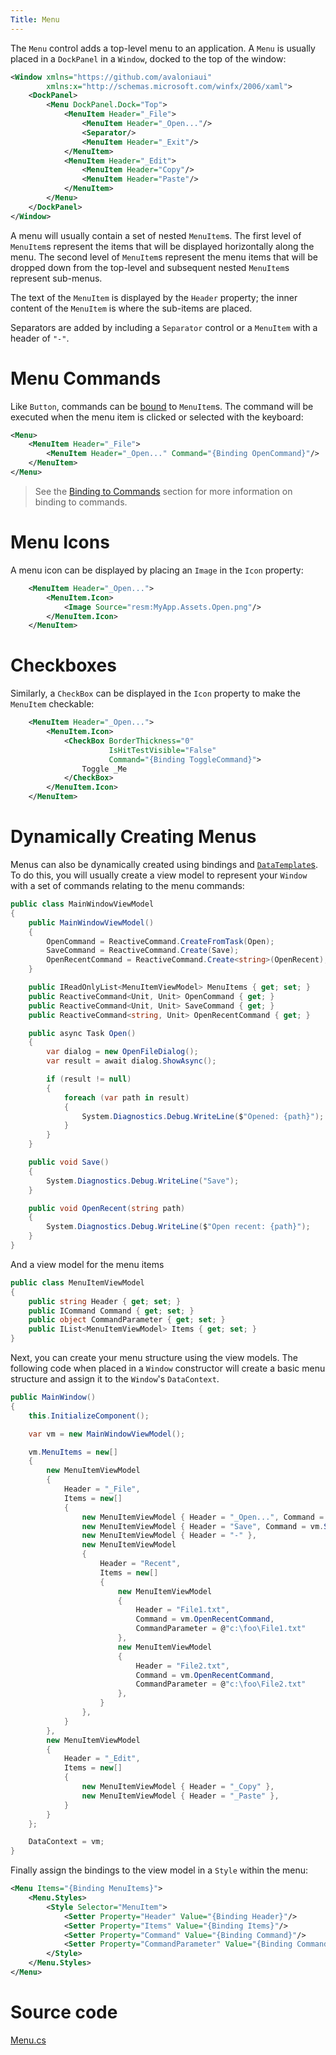 ```yaml
---
Title: Menu
---
```

The `Menu` control adds a top-level menu to an application. A `Menu` is usually placed in a
`DockPanel` in a `Window`, docked to the top of the window:

```xml
<Window xmlns="https://github.com/avaloniaui"
        xmlns:x="http://schemas.microsoft.com/winfx/2006/xaml">
    <DockPanel>
        <Menu DockPanel.Dock="Top">
            <MenuItem Header="_File">
                <MenuItem Header="_Open..."/>
                <Separator/>
                <MenuItem Header="_Exit"/>
            </MenuItem>
            <MenuItem Header="_Edit">
                <MenuItem Header="Copy"/>
                <MenuItem Header="Paste"/>
            </MenuItem>
        </Menu>
    </DockPanel>
</Window>
```

A menu will usually contain a set of nested `MenuItem`s. The first level of `MenuItem`s represent
the items that will be displayed horizontally along the menu. The second level of `MenuItem`s
represent the menu items that will be dropped down from the top-level and subsequent nested
`MenuItem`s represent sub-menus.

The text of the `MenuItem` is displayed by the `Header` property; the inner content of the
`MenuItem` is where the sub-items are placed.

Separators are added by including a `Separator` control or a `MenuItem` with a header of `"-"`.

# Menu Commands

Like `Button`, commands can be [bound](/docs/binding/binding-to-commands) to `MenuItem`s. The
command will be executed when the menu item is clicked or selected with the keyboard:

```xml
<Menu>
    <MenuItem Header="_File">
        <MenuItem Header="_Open..." Command="{Binding OpenCommand}"/>
    </MenuItem>
</Menu>
```

> See the [Binding to Commands](/docs/binding/binding-to-commands) section for more information
  on binding to commands.

# Menu Icons

A menu icon can be displayed by placing an `Image` in the `Icon` property:

```xml
    <MenuItem Header="_Open...">
        <MenuItem.Icon>
            <Image Source="resm:MyApp.Assets.Open.png"/>
        </MenuItem.Icon>
    </MenuItem>
```

# Checkboxes

Similarly, a `CheckBox` can be displayed in the `Icon` property to make the `MenuItem` checkable:

```xml
    <MenuItem Header="_Open...">
        <MenuItem.Icon>
            <CheckBox BorderThickness="0"
                      IsHitTestVisible="False"
                      Command="{Binding ToggleCommand}">
                Toggle _Me
            </CheckBox>
        </MenuItem.Icon>
    </MenuItem>
```

# Dynamically Creating Menus

Menus can also be dynamically created using bindings and 
[`DataTemplate`s](/docs/templates/datatemplate). To do this, you will usually  create a view model
to represent your `Window` with a set of commands relating to the menu commands:

```csharp
public class MainWindowViewModel
{
    public MainWindowViewModel()
    {
        OpenCommand = ReactiveCommand.CreateFromTask(Open);
        SaveCommand = ReactiveCommand.Create(Save);
        OpenRecentCommand = ReactiveCommand.Create<string>(OpenRecent);
    }

    public IReadOnlyList<MenuItemViewModel> MenuItems { get; set; }
    public ReactiveCommand<Unit, Unit> OpenCommand { get; }
    public ReactiveCommand<Unit, Unit> SaveCommand { get; }
    public ReactiveCommand<string, Unit> OpenRecentCommand { get; }

    public async Task Open()
    {
        var dialog = new OpenFileDialog();
        var result = await dialog.ShowAsync();

        if (result != null)
        {
            foreach (var path in result)
            {
                System.Diagnostics.Debug.WriteLine($"Opened: {path}");
            }
        }
    }

    public void Save()
    {
        System.Diagnostics.Debug.WriteLine("Save");
    }

    public void OpenRecent(string path)
    {
        System.Diagnostics.Debug.WriteLine($"Open recent: {path}");
    }
}
```

And a view model for the menu items

```csharp
public class MenuItemViewModel
{
    public string Header { get; set; }
    public ICommand Command { get; set; }
    public object CommandParameter { get; set; }
    public IList<MenuItemViewModel> Items { get; set; }
}
```

Next, you can create your menu structure using the view models. The following code when placed
in a `Window` constructor will create a basic menu structure and assign it to the `Window`'s
`DataContext`.

```csharp
public MainWindow()
{
    this.InitializeComponent();

    var vm = new MainWindowViewModel();

    vm.MenuItems = new[]
    {
        new MenuItemViewModel
        {
            Header = "_File",
            Items = new[]
            {
                new MenuItemViewModel { Header = "_Open...", Command = vm.OpenCommand },
                new MenuItemViewModel { Header = "Save", Command = vm.SaveCommand },
                new MenuItemViewModel { Header = "-" },
                new MenuItemViewModel
                {
                    Header = "Recent",
                    Items = new[]
                    {
                        new MenuItemViewModel
                        {
                            Header = "File1.txt",
                            Command = vm.OpenRecentCommand,
                            CommandParameter = @"c:\foo\File1.txt"
                        },
                        new MenuItemViewModel
                        {
                            Header = "File2.txt",
                            Command = vm.OpenRecentCommand,
                            CommandParameter = @"c:\foo\File2.txt"
                        },
                    }
                },
            }
        },
        new MenuItemViewModel
        {
            Header = "_Edit",
            Items = new[]
            {
                new MenuItemViewModel { Header = "_Copy" },
                new MenuItemViewModel { Header = "_Paste" },
            }
        }
    };

    DataContext = vm;
}
```

Finally assign the bindings to the view model in a `Style` within the menu:

```xml
<Menu Items="{Binding MenuItems}">
    <Menu.Styles>
        <Style Selector="MenuItem">
            <Setter Property="Header" Value="{Binding Header}"/>
            <Setter Property="Items" Value="{Binding Items}"/>
            <Setter Property="Command" Value="{Binding Command}"/>
            <Setter Property="CommandParameter" Value="{Binding CommandParameter}"/>
        </Style>
    </Menu.Styles>
</Menu>
```

# Source code
[Menu.cs](https://github.com/AvaloniaUI/Avalonia/blob/master/src/Avalonia.Controls/Menu.cs)

